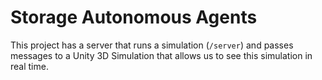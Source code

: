 # Storage Autonomous Agents

This project has a server that runs a simulation (`/server`) and
passes messages to a Unity 3D Simulation that allows us to see this
simulation in real time.
